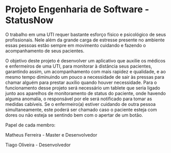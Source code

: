 # Projeto Engenharia de Software - StatusNow

O trabalho em uma UTI requer bastante esforço físico e psicológico de seus profissionais. Nele além da grande carga de estresse presente no ambiente essas pessoas estão sempre em movimento cuidando e fazendo o acompanhamento de seus pacientes.

O objetivo deste projeto é desenvolver um aplicativo que auxilie os médicos e enfermeiros de uma UTI, para monitorar à distância seus pacientes, garantindo assim, um acompanhamento com mais rapidez e qualidade, e ao mesmo tempo diminuindo um pouco a necessidade de sair às pressas para chamar alguém para prestar auxílio quando houver necessidade. Para o funcionamento desse projeto será necessário um tablete que seria ligado junto aos aparelhos de monitoramento de status do paciente, onde havendo alguma anomalia, o responsável por ele será notificado para tomar as medidas cabíveis. Se o enfermeiro(a) estiver cuidando de outra pessoa simultaneamente, este poderá ser chamado caso o paciente esteja com dores ou não esteja se sentindo bem com o apertar de um botão.

Papel de cada membro:

Matheus Ferreira - Master e Desenvolvedor

Tiago Oliveira - Desenvolvedor
